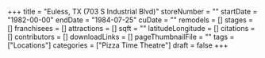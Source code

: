 +++
title = "Euless, TX (703 S Industrial Blvd)"
storeNumber = ""
startDate = "1982-00-00"
endDate = "1984-07-25"
cuDate = ""
remodels = []
stages = []
franchisees = []
attractions = []
sqft = ""
latitudeLongitude = []
citations = []
contributors = []
downloadLinks = []
pageThumbnailFile = ""
tags = ["Locations"]
categories = ["Pizza Time Theatre"]
draft = false
+++
